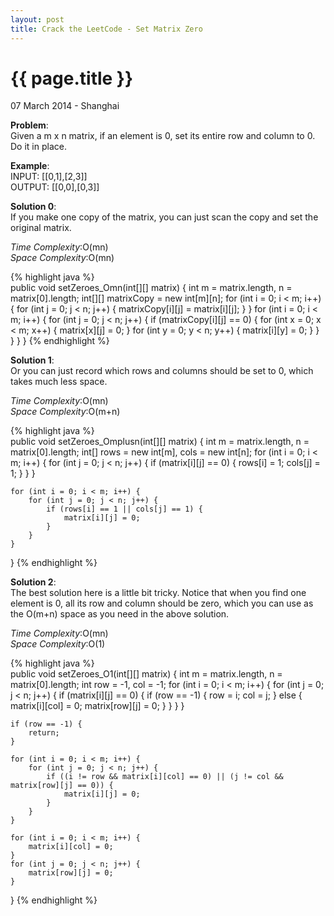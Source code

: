 ```yaml
---
layout: post
title: Crack the LeetCode - Set Matrix Zero
---
```


{{ page.title }}
================

<p class="meta">07 March 2014 - Shanghai </p>

**Problem**:  
Given a m x n matrix, if an element is 0, set its entire row and column to 0. Do it in place.

**Example**:    
INPUT: [[0,1],[2,3]]  
OUTPUT: [[0,0],[0,3]]

**Solution 0**:  
If you make one copy of the matrix, you can just scan the copy and set the original matrix.

*Time Complexity*:O(mn)  
*Space Complexity*:O(mn)  

{% highlight java %}  
public void setZeroes_Omn(int[][] matrix) {
    int m = matrix.length, n = matrix[0].length;
    int[][] matrixCopy = new int[m][n];
    for (int i = 0; i < m; i++) {
        for (int j = 0; j < n; j++) {
            matrixCopy[i][j] = matrix[i][j];
        }
    }
    for (int i = 0; i < m; i++) {
        for (int j = 0; j < n; j++) {
            if (matrixCopy[i][j] == 0) {
                for (int x = 0; x < m; x++) {
                    matrix[x][j] = 0;
                }
                for (int y = 0; y < n; y++) {
                    matrix[i][y] = 0;
                }
            }
        }
    }
}
{% endhighlight %}

**Solution 1**:  
Or you can just record which rows and columns should be set to 0, which takes much less space.

*Time Complexity*:O(mn)  
*Space Complexity*:O(m+n)  

{% highlight java %}  
public void setZeroes_Omplusn(int[][] matrix) {
    int m = matrix.length, n = matrix[0].length;
    int[] rows = new int[m], cols = new int[n];
    for (int i = 0; i < m; i++) {
        for (int j = 0; j < n; j++) {
            if (matrix[i][j] == 0) {
                rows[i] = 1;
                cols[j] = 1;
            }
        }
    }

    for (int i = 0; i < m; i++) {
        for (int j = 0; j < n; j++) {
            if (rows[i] == 1 || cols[j] == 1) {
                matrix[i][j] = 0;
            }
        }
    }
}
{% endhighlight %}

**Solution 2**:  
The best solution here is a little bit tricky. Notice that when you find one element is 0, all its row and column should be zero, which you can use as the O(m+n) space as you need in the above solution.

*Time Complexity*:O(mn)  
*Space Complexity*:O(1)  

{% highlight java %}  
public void setZeroes_O1(int[][] matrix) {
    int m = matrix.length, n = matrix[0].length;
    int row = -1, col = -1;
    for (int i = 0; i < m; i++) {
        for (int j = 0; j < n; j++) {
            if (matrix[i][j] == 0) {
                if (row == -1) {
                    row = i;
                    col = j;
                } else {
                    matrix[i][col] = 0;
                    matrix[row][j] = 0;
                }
            }
        }
    }

    if (row == -1) {
        return;
    }

    for (int i = 0; i < m; i++) {
        for (int j = 0; j < n; j++) {
            if ((i != row && matrix[i][col] == 0) || (j != col && matrix[row][j] == 0)) {
                matrix[i][j] = 0;
            }
        }
    }

    for (int i = 0; i < m; i++) {
        matrix[i][col] = 0;
    }
    for (int j = 0; j < n; j++) {
        matrix[row][j] = 0;
    }
}
{% endhighlight %}
